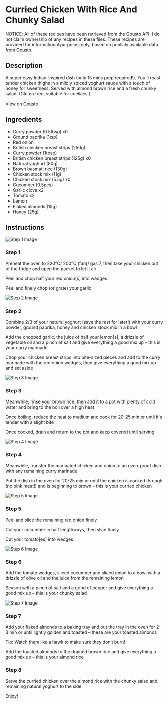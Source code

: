 # Curried Chicken With Rice And Chunky Salad

NOTICE: All of these recipes have been retrieved from the Gousto API. I do not claim ownership of any recipes in these files. These recipes are provided for informational purposes only, based on publicly available data from Gousto.

## Description

A super easy Indian-inspired dish (only 15 mins prep required!). You'll roast tender chicken thighs in a mildly spiced yoghurt sauce with a touch of honey for sweetness. Served with almond brown rice and a fresh chunky salad. (Gluten free, suitable for coeliacs.)

[View on Gousto](https://www.gousto.co.uk/recipes/cookbook/korma-style-chicken-with-rice-tomato-salad)

## Ingredients

- Curry powder (0.5tbsp) x0
- Ground paprika (1tsp)
- Red onion
- British chicken breast strips (250g)
- Curry powder (1tbsp)
- British chicken breast strips (125g) x0
- Natural yoghurt (80g)
- Brown basmati rice (130g)
- Chicken stock mix (11g)
- Chicken stock mix (5.5g) x0
- Cucumber (0.5pcs)
- Garlic clove x2
- Tomato x2
- Lemon
- Flaked almonds (15g)
- Honey (25g)

## Instructions

![Step 1 Image](https://production-media.gousto.co.uk/cms/recipe-step-image/1708.-step-1-x200.jpg)

### Step 1

Preheat the oven to 220°C/ 200°C (fan)/ gas 7, then take your chicken out of the fridge and open the packet to let it air

Peel and chop half your red onion[s] into wedges

Peel and finely chop (or grate) your garlic

![Step 2 Image](https://production-media.gousto.co.uk/cms/recipe-step-image/1708.-step-2-x200.jpg)

### Step 2

Combine 2/3 of your natural yoghurt (save the rest for later!) with your curry powder, ground paprika, honey and chicken stock mix in<span class="text-danger"> </span>a bowl

Add the chopped garlic, the juice of half your<span class="text-danger"> </span>lemon[s], a drizzle of vegetable oil and a pinch of salt and give everything a good mix up – this is your curry marinade

Chop your chicken breast strips into bite-sized pieces and add to the curry marinade with the red onion wedges, then give everything a good mix up and set aside

![Step 3 Image](https://production-media.gousto.co.uk/cms/recipe-step-image/1708.-step-3-x200.jpg)

### Step 3

Meanwhile, rinse your brown rice, then add it to a pot with plenty of cold water and bring to the boil over a high heat

Once boiling, reduce the heat to medium and cook for 20-25 min or until it's tender with a slight bite

Once cooked, drain and return to the pot and keep covered until serving

![Step 4 Image](https://production-media.gousto.co.uk/cms/recipe-step-image/1708.-step-4-x200.jpg)

### Step 4

Meanwhile, transfer the marinated chicken and onion to an oven-proof dish with any remaining curry marinade

Put the dish in the oven for 20-25 min or until the chicken is cooked through (no pink meat!) and is beginning to brown – this is your curried chicken

![Step 5 Image](https://production-media.gousto.co.uk/cms/recipe-step-image/1708.-step-5-x200.jpg)

### Step 5

Peel and slice the remaining red onion finely

Cut your cucumber in half lengthways, then slice finely

Cut your tomato[es] into wedges

![Step 6 Image](https://production-media.gousto.co.uk/cms/recipe-step-image/1708.-step-6-x200.jpg)

### Step 6

Add the tomato wedges, sliced cucumber and sliced onion to a bowl with a drizzle of olive oil and the juice from the remaining lemon

Season with a pinch of salt and a grind of pepper and give everything a good mix up – this is your chunky salad

![Step 7 Image](https://production-media.gousto.co.uk/cms/recipe-step-image/1708.-step-7-x200.jpg)

### Step 7

Add your flaked almonds to a baking tray and put the tray in the oven for 2-3 min or until lightly golden and toasted – these are your toasted almonds

Tip: Watch them like a hawk to make sure they don’t burn!

Add the toasted almonds to the drained brown rice and give everything a good mix up – this is your almond rice

### Step 8

Serve the curried chicken over the almond rice with the chunky salad and remaining natural yoghurt to the side

Enjoy!

